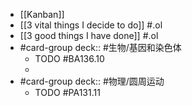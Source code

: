 - [[Kanban]]
- [[3 vital things I decide to do]] #.ol
- [[3 good things I have done]] #.ol
- #card-group 
   deck:: #生物/基因和染色体
	- TODO #BA136.10
	-
- #card-group 
   deck:: #物理/圆周运动
	- TODO #PA131.11